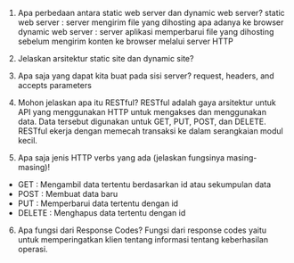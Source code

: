 1. Apa perbedaan antara static web server dan dynamic web server?
    static web server : server mengirim file yang dihosting apa adanya ke browser
    dynamic web server : server aplikasi memperbarui file yang dihosting sebelum mengirim konten ke browser melalui server HTTP

2. Jelaskan arsitektur static site dan dynamic site?

3. Apa saja yang dapat kita buat pada sisi server? request, headers, and accepts parameters

4. Mohon jelaskan apa itu RESTful?
RESTful adalah gaya arsitektur untuk API yang menggunakan HTTP untuk mengakses dan menggunakan data. Data tersebut digunakan untuk GET, PUT, POST, dan DELETE. RESTful ekerja dengan memecah transaksi ke dalam serangkaian modul kecil.


5. Apa saja jenis HTTP verbs yang ada (jelaskan fungsinya masing-masing)!
- GET : Mengambil data tertentu berdasarkan id atau sekumpulan data
- POST : Membuat data baru
- PUT : Memperbarui data tertentu dengan id
- DELETE : Menghapus data tertentu dengan id

6. Apa fungsi dari Response Codes? Fungsi dari response codes yaitu untuk memperingatkan klien tentang informasi tentang keberhasilan operasi.